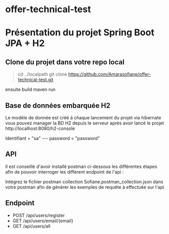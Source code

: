 # offer-technical-test

# Présentation du projet Spring Boot JPA + H2

## Clone du projet dans votre repo local 
  >cd ../localpath
  >git clone https://github.com/Amarasofiane/offer-technical-test.git
  
ensuite build maven run

## Base de données embarquée H2
Le modèle de donnée est créé à chaque lancement du projet via hibernate vous pouvez manager la BD H2 depuis le serveur après avoir lancé le projet http://localhost:8080/h2-console

Identifiant = "sa" --- password = "password"

## API 
Il est conseillé d'avoir installé postman ci-dessous les différentes étapes afin de pouvoir interroger les different endpoint de l'api :

Intégrez le fichier postman collection Sofiane.postman_collection.json dans votre postman afin de générer les exemples de requête à effectuée sur l'api

## Endpoint 
- POST /api/users/register 
- GET  /api/users/email/{email}
- GET  /api/users/all
